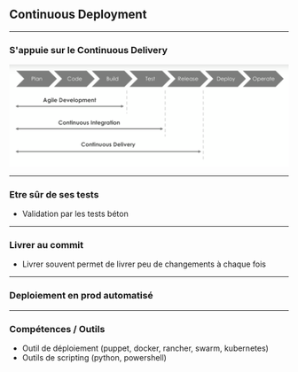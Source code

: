 ## Continuous Deployment

----

### S'appuie sur le Continuous Delivery
<img src="images/wf-cdelivery.png" style="background:none; border:none; box-shadow:none;"/>

----

### Etre sûr de ses tests

* Validation par les tests béton

----

### Livrer au commit

* Livrer souvent permet de livrer peu de changements à chaque fois

----

### Deploiement en prod automatisé

----

### Compétences / Outils

* Outil de déploiement (puppet, docker, rancher, swarm, kubernetes)
* Outils de scripting (python, powershell)


